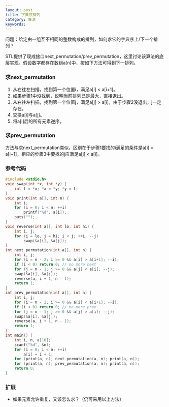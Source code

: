```yaml
---
layout: post
title: 字典序排列
category: 算法
keywords:
---
```


问题：给定由一组互不相同的整数构成的排列，如何求它的字典序上/下一个排列？

STL提供了现成接口next_permutation/prev_permutation，这里讨论该算法的底层实现。假设数字都存在数组a[n]中，按如下方法可得到下一排列。

### 求next_permutation

1. 从右往左扫描，找到第一个位置i，满足a[i] < a[i+1]。
2. 如果步骤1中没找到，说明当前排列已是最大，直接退出。
3. 从右往左扫描，找到第一个位置j，满足a[j] > a[i]，由于步骤2没退出，j一定存在。
4. 交换a[i]与a[j]。
5. 将a[i]后的所有元素逆序。

### 求prev_permutation

方法与求next_permutation类似，区别在于步骤1要找的i满足的条件是a[i] > a[i+1]，相应的步骤3中要找的j应满足a[j] < a[i]。

### 参考代码

```cpp
#include <stdio.h>
void swap(int *x, int *y) {
    int t = *x; *x = *y; *y = t;
}
void print(int a[], int n) {
    int i;
    for (i = 0; i < n; ++i)
        printf("%d", a[i]);
    puts("");
}
void reverse(int a[], int lo, int hi) {
    int i, j;
    for (i = lo, j = hi; i < j; ++i, --j)
        swap(&a[i], &a[j]);
}
int next_permutation(int a[], int n) {
    int i, j;
    for (i = n - 2; i >= 0 && a[i] > a[i+1]; --i);
    if (i < 0) return 0; // no more next
    for (j = n - 1; j >= 0 && a[j] < a[i]; --j);
    swap(&a[i], &a[j]);
    reverse(a, i + 1, n - 1); 
    return 1;
}
int prev_permutation(int a[], int n) {
    int i, j;
    for (i = n - 2; i >= 0 && a[i] < a[i+1]; --i);
    if (i < 0) return 0; // no more prev
    for (j = n - 1; j >= 0 && a[j] > a[i]; --j);
    swap(&a[i], &a[j]);
    reverse(a, i + 1, n - 1); 
    return 1;
}
int main() {
    int i, n, a[10];
    scanf("%d", &n);
    for (i = 0; i < n; ++i)
        a[i] = i + 1;
    for (print(a, n); next_permutation(a, n); print(a, n));
    for (print(a, n); prev_permutation(a, n); print(a, n));
    return 0;
}
```

### 扩展

- 如果元素允许重复，又该怎么求？（仍可采用以上方法）

